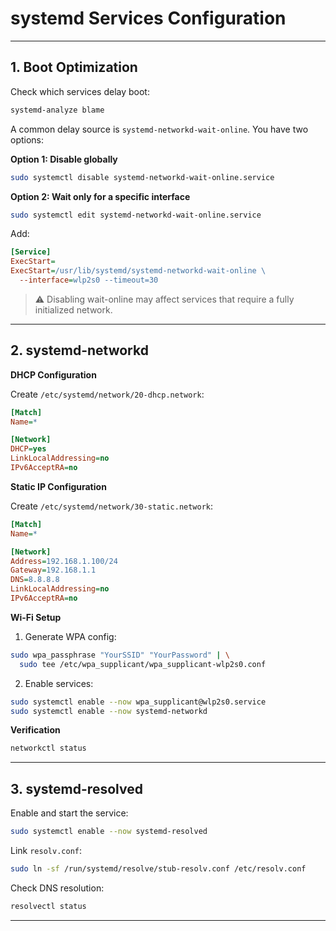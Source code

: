 # systemd Services Configuration

---

## 1. Boot Optimization

Check which services delay boot:

```bash
systemd-analyze blame
```

A common delay source is `systemd-networkd-wait-online`. You have two options:

**Option 1: Disable globally**

```bash
sudo systemctl disable systemd-networkd-wait-online.service
```

**Option 2: Wait only for a specific interface**

```bash
sudo systemctl edit systemd-networkd-wait-online.service
```

Add:

```ini
[Service]
ExecStart=
ExecStart=/usr/lib/systemd/systemd-networkd-wait-online \
  --interface=wlp2s0 --timeout=30
```

> ⚠️ Disabling wait-online may affect services that require a fully initialized network.

---

## 2. systemd-networkd

**DHCP Configuration**

Create `/etc/systemd/network/20-dhcp.network`:

```ini
[Match]
Name=*

[Network]
DHCP=yes
LinkLocalAddressing=no
IPv6AcceptRA=no
```

**Static IP Configuration**

Create `/etc/systemd/network/30-static.network`:

```ini
[Match]
Name=*

[Network]
Address=192.168.1.100/24
Gateway=192.168.1.1
DNS=8.8.8.8
LinkLocalAddressing=no
IPv6AcceptRA=no
```

**Wi-Fi Setup**

1. Generate WPA config:

```bash
sudo wpa_passphrase "YourSSID" "YourPassword" | \
  sudo tee /etc/wpa_supplicant/wpa_supplicant-wlp2s0.conf
```

2. Enable services:

```bash
sudo systemctl enable --now wpa_supplicant@wlp2s0.service
sudo systemctl enable --now systemd-networkd
```

**Verification**

```bash
networkctl status
```

---

## 3. systemd-resolved

Enable and start the service:

```bash
sudo systemctl enable --now systemd-resolved
```

Link `resolv.conf`:

```bash
sudo ln -sf /run/systemd/resolve/stub-resolv.conf /etc/resolv.conf
```

Check DNS resolution:

```bash
resolvectl status
```

---
